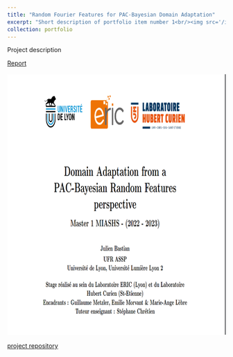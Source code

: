 ```yaml
---
title: "Random Fourier Features for PAC-Bayesian Domain Adaptation"
excerpt: "Short description of portfolio item number 1<br/><img src='/images/fiche_stage_PBDA.png'>"
collection: portfolio
---
```

Project description

[Report
<br/> <br/> <img src='/images/fiche_stage_PBDA.png'
              height=600px>](https://julienbastian.github.io/files/Domain%20Adaptation%20from%20a%20PAC-Bayesian%20Random%20Features%20perspective.pdf)


[project repository ](https://github.com/JulienBastian/Stage-Julien)
